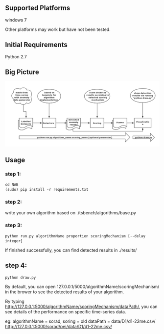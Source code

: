## Supported Platforms
windows 7

Other platforms may work but have not been tested.

## Initial Requirements
Python 2.7

## Big Picture
![image](big-picture.png)

## Usage
### step 1:
<pre><code>cd NAB
(sudo) pip install -r requirements.txt</code></pre>

### step 2:
write your own algorithm based on ./tsbench/algorithms/base.py

### step 3:
<pre><code>python run.py algorithmName proportion scoringMechanism [--delay integer]</pre></code>
If finished successfully, you can find detected results in ./results/

## step 4:
<pre><code>python draw.py</pre></code>
By default, you can open 127.0.0.1/5000/algorithmName/scoringMechanism/ in the brower to see the detected results of your algorithm.

By typing http://127.0.0.1:5000/algorithmName/scoringMechanism/dataPath/, you can see details of the performance on specific time-series data.

eg:
algorithmName = sorad, soring = old dataPath = data/D1/d1-22me.csv/
http://127.0.0.1:5000/sorad/pei/data/D1/d1-22me.csv/

